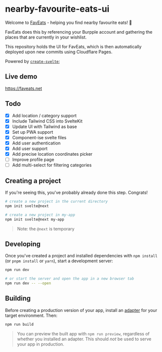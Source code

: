 # nearby-favourite-eats-ui

Welcome to [FavEats](https://faveats.net) - helping you find nearby favourite eats! 🍱

FavEats does this by referencing your Burpple account and gathering the places that are currently in your wishlist.

This repository holds the UI for FavEats, which is then automatically deployed upon new commits using Cloudflare Pages.

Powered by [`create-svelte`](https://github.com/sveltejs/kit/tree/master/packages/create-svelte);

## Live demo

https://faveats.net

## Todo

- [x] Add location / category support
- [x] Include Tailwind CSS into SvelteKit
- [x] Update UI with Tailwind as base
- [x] Set up PWA support
- [x] Component-ise svelte files
- [x] Add user authentication
- [x] Add user support
- [x] Add precise location coordinates picker
- [ ] Improve profile page
- [ ] Add multi-select for filtering categories

## Creating a project

If you're seeing this, you've probably already done this step. Congrats!

```bash
# create a new project in the current directory
npm init svelte@next

# create a new project in my-app
npm init svelte@next my-app
```

> Note: the `@next` is temporary

## Developing

Once you've created a project and installed dependencies with `npm install` (or `pnpm install` or `yarn`), start a development server:

```bash
npm run dev

# or start the server and open the app in a new browser tab
npm run dev -- --open
```

## Building

Before creating a production version of your app, install an [adapter](https://kit.svelte.dev/docs#adapters) for your target environment. Then:

```bash
npm run build
```

> You can preview the built app with `npm run preview`, regardless of whether you installed an adapter. This should _not_ be used to serve your app in production.
